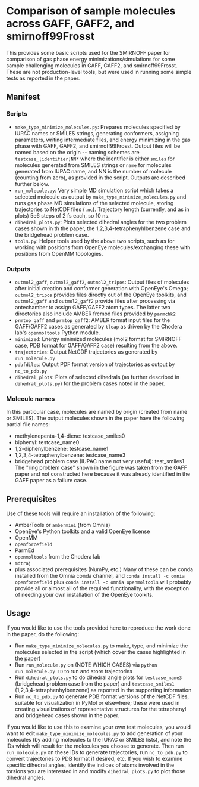 # Comparison of sample molecules across GAFF, GAFF2, and smirnoff99Frosst

This provides some basic scripts used for the SMIRNOFF paper for comparison of gas phase energy minimizations/simulations for some sample challenging molecules in GAFF, GAFF2, and smirnoff99Frosst.
These are not production-level tools, but were used in running some simple tests as reported in the paper.

## Manifest

### Scripts
- `make_type_minimize_molecules.py`: Prepares molecules specified by IUPAC names or SMILES strings, generating conformers, assigning parameters, writing intermediate files, and energy minimizing in the gas phase with GAFF, GAFF2, and smirnoff99Frosst. Output files will be named based on the origin -- naming schemes are `testcase_[identifier]NN*` where the identifier is either `smiles` for molecules generated from SMILES strings or `name` for molecules generated from IUPAC name, and NN is the number of molecule (counting from zero), as provided in the script. Outputs are described further below. 
- `run_molecule.py`: Very simple MD simulation script which takes a selected molecule as output by `make_type_minimize_molecules.py` and runs gas phase MD simulations of the selected molecule, storing trajectories to NetCDF files (`.nc`). Trajectory length (currently, and as in plots) 5e6 steps of 2 fs each, so 10 ns.
- `dihedral_plots.py`: Plots selected dihedral angles for the two problem cases shown in th the paper, the 1,2,3,4-tetraphenyhlbenzene case and the bridgehead problem case.
- `tools.py`: Helper tools used by the above two scripts, such as for working with positions from OpenEye molecules/exchanging these with positions from OpenMM topologies.

### Outputs
- `outmol2_gaff`, `outmol2_gaff2`, `outmol2_tripos`: Output files of molecules after initial creation and conformer generation with OpenEye's Omega; `outmol2_tripos` provides files directly out of the OpenEye toolkits, and `outmol2_gaff` and `outmol2_gaff2` provide files after processing via antechamber to assign GAFF/GAFF2 atom types. The latter two directories also include AMBER frcmod files provided by `parmchk2`
- `prmtop_gaff` and `prmtop_gaff2`: AMBER format input files for the GAFF/GAFF2 cases as generated by `tleap` as driven by the Chodera lab's `openmoltools` Python module.
- `minimized`: Energy minimized molecules (mol2 format for SMIRNOFF case, PDB format for GAFF/GAFF2 case) resulting from the above.
- `trajectories`: Output NetCDF trajectories as generated by `run_molecule.py`
- `pdbfdiles`: Output PDF format version of trajectories as output by `nc_to_pdb.py`
- `dihedral_plots`: Plots of selected dihedrals (as further described in `dihedral_plots.py`) for the problem cases noted in the paper.

### Molecule names
In this particular case, molecules are named by origin (created from name or SMILES). The output molecules shown in the paper have the following partial file names:
- methylenepenta-1,4-diene: testcase_smiles0
- biphenyl: testcase_name0
- 1,2-diphenylbenzene: testcase_name1 
- 1,2,3,4-tetraphenylbenzene: testcase_name3
- bridgehead problem case (IUPAC name not very useful): test_smiles1
The "ring problem case" shown in the figure was taken from the GAFF paper and not constructed here because it was already identified in the GAFF paper as a failure case.

## Prerequisites
Use of these tools will require an installation of the following:
- AmberTools or `ambermini` (from Omnia)
- OpenEye's Python toolkits and a valid OpenEye license
- OpenMM
- `openforcefield`
- ParmEd
- `openmoltools` from the Chodera lab
- `mdtraj`
- plus associated prerequisites (NumPy, etc.)
Many of these can be conda installed from the Omnia conda channel, and `conda install -c omnia openforcefield` plus `conda install -c omnia openmoltools` will probably provide all or almost all of the required functionality, with the exception of needing your own installation of the OpenEye toolkits.

## Usage

If you would like to use the tools provided here to reproduce the work done in the paper, do the following:
- Run `make_type_minimize_molecules.py` to make, type, and minimize the molecules selected in the script (which cover the cases highlighted in the paper)
- Run `run_molecule.py` on (NOTE WHICH CASES) via `python run_molecule.py ID` to run and store trajectories
- Run `dihedral_plots.py` to do dihedral angle plots for `testcase_name3` (bridgehead problem case from the paper) and `testcase_smiles1` (1,2,3,4-tetraphenhylbenzene) as reported in the supporting information
- Run `nc_to_pdb.py` to generate PDB format versions of the NetCDF files, suitable for visualization in PyMol or elsewhere; these were used in creating visualizations of representative structures for the tetraphenyl and bridgehead cases shown in the paper.

If you would like to use this to examine your own test molecules, you would want to edit `make_type_minimize_molecules.py` to add generation of your molecules (by adding molecules to the IUPAC or SMILES lists), and note the IDs which will result for the molecules you choose to generate. Then run `run_molecule.py` on these IDs to generate trajectories, run `nc_to_pdb.py` to convert trajectories to PDB format if desired, etc. If you wish to examine specific dihedral angles, identify the indices of atoms involved in the torsions you are interested in and modify `dihedral_plots.py` to plot those dihedral angles.
